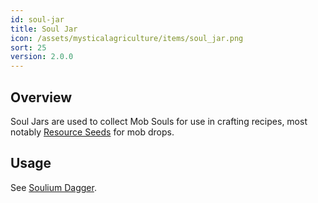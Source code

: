 ```yaml
---
id: soul-jar
title: Soul Jar
icon: /assets/mysticalagriculture/items/soul_jar.png
sort: 25
version: 2.0.0
---
```


## Overview

Soul Jars are used to collect Mob Souls for use in crafting recipes, most notably [Resource Seeds](resource-seeds.md) for mob drops.

## Usage

See [Soulium Dagger](soulium-dagger.md). 
